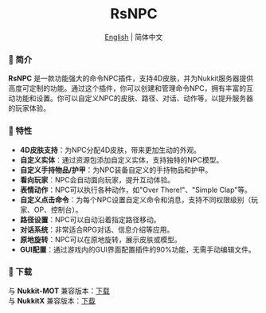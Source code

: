 <h1 align="center">
  RsNPC
</h1>

<p align="center">
<a href="README.md">English</a> | 简体中文
</p>

### 📖 简介

**RsNPC** 是一款功能强大的命令NPC插件，支持4D皮肤，并为Nukkit服务器提供高度可定制的功能。通过这个插件，你可以创建和管理命令NPC，拥有丰富的互动功能和设置。你可以自定义NPC的皮肤、路径、对话、动作等，以提升服务器的玩家体验。

### 📝 特性

- **4D皮肤支持**：为NPC分配4D皮肤，带来更加生动的外观。
- **自定义实体**：通过资源包添加自定义实体，支持独特的NPC模型。
- **自定义手持物品/护甲**：为NPC装备自定义的手持物品和护甲。
- **看向玩家**：NPC会自动面向玩家，提升互动体验。
- **表情动作**：NPC可以执行各种动作，如"Over There!"、"Simple Clap"等。
- **自定义点击命令**：为每个NPC设置自定义命令和消息，支持不同权限级别（玩家、OP、控制台）。
- **路径设置**：NPC可以自动沿着指定路径移动。
- **对话系统**：非常适合RPG对话、信息介绍等应用。
- **原地旋转**：NPC可以在原地旋转，展示皮肤或模型。
- **GUI配置**：通过游戏内的GUI界面配置插件的90%功能，无需手动编辑文件。

### 📄 下载

与 **Nukkit-MOT** 兼容版本：[下载](https://ci.lanink.cn/job/RsNPC/job/master/)  
与 **NukkitX** 兼容版本：[下载](https://ci.lanink.cn/job/RsNPC/job/nkx/)
